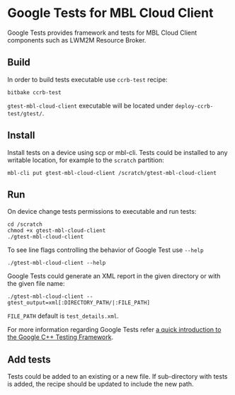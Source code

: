 # Google Tests for MBL Cloud Client

Google Tests provides framework and tests for MBL Cloud Client components such as LWM2M Resource Broker.


## Build

In order to build tests executable use ```ccrb-test``` recipe:
```
bitbake ccrb-test
```

```gtest-mbl-cloud-client``` executable will be located under ```deploy-ccrb-test/gtest/```.


## Install

Install tests on a device using scp or mbl-cli. Tests could be installed to any
writable location, for example to the ```scratch``` partition:
```
mbl-cli put gtest-mbl-cloud-client /scratch/gtest-mbl-cloud-client
```

## Run

On device change tests permissions to executable and run tests:
```
cd /scratch
chmod +x gtest-mbl-cloud-client
./gtest-mbl-cloud-client
```

To see line flags controlling the behavior of Google Test use ```--help```
```
./gtest-mbl-cloud-client --help
```

Google Tests could generate an XML report in the given directory or with the given file name:
```
./gtest-mbl-cloud-client --gtest_output=xml[:DIRECTORY_PATH/|:FILE_PATH]
```

```FILE_PATH``` default is ```test_details.xml```.

For more information regarding Google Tests refer [a quick introduction to the Google C++ Testing Framework](https://www.ibm.com/developerworks/aix/library/au-googletestingframework.htmld).


## Add tests

Tests could be added to an existing or a new file. If sub-directory with tests is added, the recipe should be updated to include the new path.
